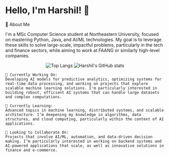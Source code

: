 # Hello, I'm Harshil! 👋
🚀 About Me

I'm a MSc Computer Science student at Northeastern University, focused on mastering Python, Java, and AI/ML technologies. My goal is to leverage these skills to solve large-scale, impactful problems, particularly in the tech and finance sectors, while aiming to work at FAANG or similarly high-level companies.

<p align="center">
  <img src="https://github-readme-stats.vercel.app/api/top-langs/?username=xojoyboy&layout=compact&exclude_repo=repo1,repo2" alt="Top Langs" />
  <img src="https://github-readme-stats.vercel.app/api?username=xojoyboy&show_icons=true&theme=radical&count_private=true" alt="Harshil's GitHub stats" />
</p>

    🔭 Currently Working On:
    Developing AI models for predictive analytics, optimizing systems for real-time data processing, and working on projects that explore scalable machine learning solutions. I'm particularly interested in building robust, efficient AI systems that can handle large datasets and complex computations.

    🌱 Currently Learning:
    Advanced topics in machine learning, distributed systems, and scalable architecture. I’m deepening my knowledge in algorithms, data structures, and cloud computing, particularly within the context of AI applications.

    👯 Looking to Collaborate On:
    Projects that involve AI/ML, automation, and data-driven decision making. I’m particularly interested in working on backend systems and AI-powered applications that scale, as well as innovative solutions in finance and e-commerce.






